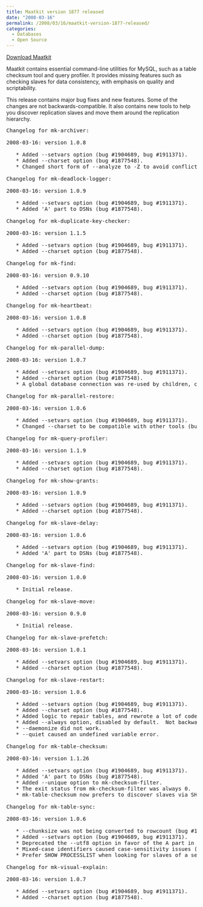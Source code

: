 ```yaml
---
title: Maatkit version 1877 released
date: "2008-03-16"
permalink: /2008/03/16/maatkit-version-1877-released/
categories:
  - Databases
  - Open Source
---
```

<p class="download">
  <a href="http://code.google.com/p/maatkit/">Download Maatkit</a>
</p>

Maatkit contains essential command-line utilities for MySQL, such as a table checksum tool and query profiler. It provides missing features such as checking slaves for data consistency, with emphasis on quality and scriptability.

This release contains major bug fixes and new features. Some of the changes are not backwards-compatible. It also contains new tools to help you discover replication slaves and move them around the replication hierarchy.

<pre>Changelog for mk-archiver:

2008-03-16: version 1.0.8

   * Added --setvars option (bug #1904689, bug #1911371).
   * Added --charset option (bug #1877548).
   * Changed short form of --analyze to -Z to avoid conflict with --charset.

Changelog for mk-deadlock-logger:

2008-03-16: version 1.0.9

   * Added --setvars option (bug #1904689, bug #1911371).
   * Added 'A' part to DSNs (bug #1877548).

Changelog for mk-duplicate-key-checker:

2008-03-16: version 1.1.5

   * Added --setvars option (bug #1904689, bug #1911371).
   * Added --charset option (bug #1877548).

Changelog for mk-find:

2008-03-16: version 0.9.10

   * Added --setvars option (bug #1904689, bug #1911371).
   * Added --charset option (bug #1877548).

Changelog for mk-heartbeat:

2008-03-16: version 1.0.8

   * Added --setvars option (bug #1904689, bug #1911371).
   * Added --charset option (bug #1877548).

Changelog for mk-parallel-dump:

2008-03-16: version 1.0.7

   * Added --setvars option (bug #1904689, bug #1911371).
   * Added --charset option (bug #1877548).
   * A global database connection was re-used by children, causing a hang.

Changelog for mk-parallel-restore:

2008-03-16: version 1.0.6

   * Added --setvars option (bug #1904689, bug #1911371).
   * Changed --charset to be compatible with other tools (bug #1877548).

Changelog for mk-query-profiler:

2008-03-16: version 1.1.9

   * Added --setvars option (bug #1904689, bug #1911371).
   * Added --charset option (bug #1877548).

Changelog for mk-show-grants:

2008-03-16: version 1.0.9

   * Added --setvars option (bug #1904689, bug #1911371).
   * Added --charset option (bug #1877548).

Changelog for mk-slave-delay:

2008-03-16: version 1.0.6

   * Added --setvars option (bug #1904689, bug #1911371).
   * Added 'A' part to DSNs (bug #1877548).

Changelog for mk-slave-find:

2008-03-16: version 1.0.0

   * Initial release.

Changelog for mk-slave-move:

2008-03-16: version 0.9.0

   * Initial release.

Changelog for mk-slave-prefetch:

2008-03-16: version 1.0.1

   * Added --setvars option (bug #1904689, bug #1911371).
   * Added --charset option (bug #1877548).

Changelog for mk-slave-restart:

2008-03-16: version 1.0.6

   * Added --setvars option (bug #1904689, bug #1911371).
   * Added --charset option (bug #1877548).
   * Added logic to repair tables, and rewrote a lot of code.
   * Added --always option, disabled by default.  Not backwards compatible.
   * --daemonize did not work.
   * --quiet caused an undefined variable error.

Changelog for mk-table-checksum:

2008-03-16: version 1.1.26

   * Added --setvars option (bug #1904689, bug #1911371).
   * Added 'A' part to DSNs (bug #1877548).
   * Added --unique option to mk-checksum-filter.
   * The exit status from mk-checksum-filter was always 0.
   * mk-table-checksum now prefers to discover slaves via SHOW PROCESSLIST.

Changelog for mk-table-sync:

2008-03-16: version 1.0.6

   * --chunksize was not being converted to rowcount (bug #1902341).
   * Added --setvars option (bug #1904689, bug #1911371).
   * Deprecated the --utf8 option in favor of the A part in DSNs.
   * Mixed-case identifiers caused case-sensitivity issues (bug #1910276).
   * Prefer SHOW PROCESSLIST when looking for slaves of a server.

Changelog for mk-visual-explain:

2008-03-16: version 1.0.7

   * Added --setvars option (bug #1904689, bug #1911371).
   * Added --charset option (bug #1877548).
</pre>
